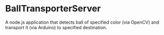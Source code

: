 # BallTransporterServer
A node.js application that detects ball of specified color (via OpenCV) and transport it (via Arduino) to specified destination.
